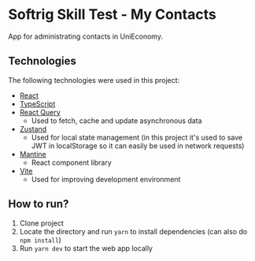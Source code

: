 # Softrig Skill Test - My Contacts

App for administrating contacts in UniEconomy.

## Technologies

The following technologies were used in this project:

- [React](https://reactjs.org/)
- [TypeScript](https://www.typescriptlang.org/)
- [React Query](https://react-query.tanstack.com/)
  - Used to fetch, cache and update asynchronous data
- [Zustand](https://github.com/pmndrs/zustand)
  - Used for local state management (in this project it's used to save JWT in localStorage so it can easily be used in network requests)
- [Mantine](https://mantine.dev/)
  - React component library
- [Vite](https://vitejs.dev/)
  - Used for improving development environment

## How to run?

1. Clone project
2. Locate the directory and run `yarn` to install dependencies (can also do `npm install`)
3. Run `yarn dev` to start the web app locally

